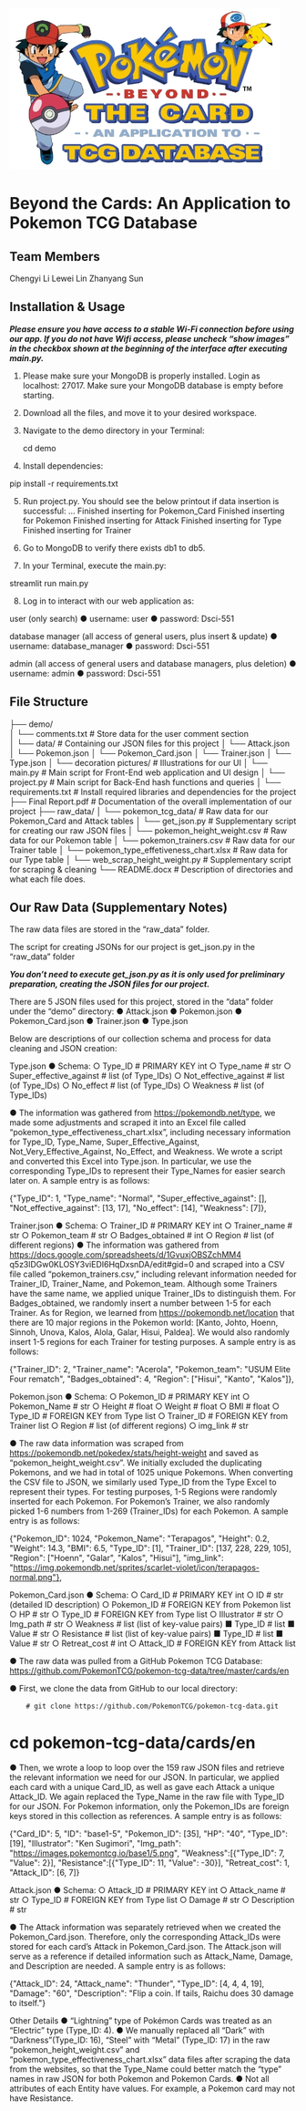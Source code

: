 ![demo](pokemon%20demo%20pic/title.jpg)
# Beyond the Cards: An Application to Pokemon TCG Database
## Team Members

Chengyi Li 
Lewei Lin
Zhanyang Sun 
## Installation & Usage
***Please ensure you have access to a stable Wi-Fi connection before using our app. If you do not have Wifi access, please uncheck “show images” in the checkbox shown at the beginning of the interface after executing main.py.***

1.	Please make sure your MongoDB is properly installed. Login as localhost: 27017. Make sure your MongoDB database is empty before starting.

2.	Download all the files, and move it to your desired workspace.


3.	Navigate to the demo directory in your Terminal:

	cd demo

4.	Install dependencies:

pip install -r requirements.txt

5.	Run project.py. You should see the below printout if data insertion is successful:
…
Finished inserting for Pokemon_Card
Finished inserting for Pokemon
Finished inserting for Attack
Finished inserting for Type
Finished inserting for Trainer
6.	Go to MongoDB to verify there exists db1 to db5. 

7.	In your Terminal, execute the main.py:

streamlit run main.py

8.	Log in to interact with our web application as:

user (only search)
●	username: user
●	password: Dsci-551

database manager (all access of general users, plus insert & update)
●	username: database_manager
●	password: Dsci-551

admin (all access of general users and database managers, plus deletion)
●	username: admin
●	password: Dsci-551
## File Structure
├── demo/  
│   └── comments.txt     		# Store data for the user comment section	
│   └── data/				# Containing our JSON files for this project
│   	└── Attack.json
│   	└── Pokemon.json
│   	└── Pokemon_Card.json
│   	└── Trainer.json
│   	└── Type.json
│   └── decoration pictures/		# Illustrations for our UI 
│   └── main.py		   	# Main script for Front-End web application and UI design
│   └── project.py			# Main script for Back-End hash functions and queries
│   └── requirements.txt		# Install required libraries and dependencies for the project
├── Final Report.pdf    # Documentation of the overall implementation of our project 
├── raw_data/
│   └── pokemon_tcg_data/			   # Raw data for our Pokemon_Card and Attack tables 
│   └── get_json.py				   # Supplementary script for creating our raw JSON files
│   └── pokemon_height_weight.csv		   # Raw data for our Pokemon table
│   └── pokemon_trainers.csv			   # Raw data for our Trainer table
│   └── pokemon_type_effetiveness_chart.xlsx    # Raw data for our Type table
│   └── web_scrap_height_weight.py		   #  Supplementary script for scraping & cleaning
└── README.docx                		# Description of directories and what each file does.
## Our Raw Data (Supplementary Notes)

The raw data files are stored in the “raw_data” folder.

The script for creating JSONs for our project is get_json.py in the “raw_data” folder

***You don’t need to execute get_json.py as it is only used for preliminary preparation, creating the JSON files for our project.***

There are 5 JSON files used for this project, stored in the “data” folder under the “demo” directory: 
●	Attack.json
●	Pokemon.json
●	Pokemon_Card.json
●	Trainer.json
●	Type.json

Below are descriptions of our collection schema and process for data cleaning and JSON creation:

Type.json
●	Schema: 
○	Type_ID  				# PRIMARY KEY    int
○	Type_name 				# str
○	Super_effective_against			# list (of Type_IDs)
○	Not_effective_against	 		# list (of Type_IDs)
○	No_effect 				# list (of Type_IDs)
○	Weakness 				# list (of Type_IDs)

●	The information was gathered from https://pokemondb.net/type, we made some adjustments and scraped it into an Excel file called “pokemon_type_effectiveness_chart.xlsx”, including necessary information for Type_ID, Type_Name, Super_Effective_Against, Not_Very_Effective_Against, No_Effect, and Weakness. We wrote a script and converted this Excel into Type.json. In particular, we use the corresponding Type_IDs to represent their Type_Names for easier search later on. A sample entry is as follows:

{"Type_ID": 1, "Type_name": "Normal", "Super_effective_against": [], "Not_effective_against": [13, 17], "No_effect": [14], "Weakness": [7]},

Trainer.json
●	Schema:
○	Trainer_ID		# PRIMARY KEY    int
○	Trainer_name		# str
○	Pokemon_team 		# str
○	Badges_obtained	# int
○	Region			# list (of different regions)
●	The information was gathered from https://docs.google.com/spreadsheets/d/1GvuxjOBSZchMM4 q5z3lDGw0KLOSY3viEDI6HqDxsnDA/edit#gid=0 and scraped into a CSV file called “pokemon_trainers.csv,” including relevant information needed for Trainer_ID, Trainer_Name, and Pokemon_team. Although some Trainers have the same name, we applied unique Trainer_IDs to distinguish them. For Badges_obtained, we randomly insert a number between 1-5 for each Trainer. As for Region, we learned from https://pokemondb.net/location that there are 10 major regions in the Pokemon world: [Kanto, Johto, Hoenn, Sinnoh, Unova, Kalos, Alola, Galar, Hisui, Paldea]. We would also randomly insert 1-5 regions for each Trainer for testing purposes. A sample entry is as follows:

{"Trainer_ID": 2, "Trainer_name": "Acerola", "Pokemon_team": "USUM Elite Four rematch", "Badges_obtained": 4, "Region": ["Hisui", "Kanto", "Kalos"]},

Pokemon.json
●	Schema:
○	Pokemon_ID		# PRIMARY KEY    int
○	Pokemon_Name 	# str
○	Height 			# float
○	Weight 			# float
○	BMI 			# float 
○	Type_ID 		# FOREIGN KEY from Type    list
○	Trainer_ID 		# FOREIGN KEY from Trainer    list
○	Region			# list (of different regions)
○	img_link 		# str

●	The raw data information was scraped from https://pokemondb.net/pokedex/stats/height-weight and saved as “pokemon_height_weight.csv”. We initially excluded the duplicating Pokemons, and we had in total of 1025 unique Pokemons. When converting the CSV file to JSON, we similarly used Type_ID from the Type Excel to represent their types. For testing purposes, 1-5 Regions were randomly inserted for each Pokemon. For Pokemon’s Trainer, we also randomly picked 1-6 numbers from 1-269 (Trainer_IDs) for each Pokemon. A sample entry is as follows:

{"Pokemon_ID": 1024, "Pokemon_Name": "Terapagos", "Height": 0.2, "Weight": 14.3, "BMI": 6.5, "Type_ID": [1], "Trainer_ID": [137, 228, 229, 105], "Region": ["Hoenn", "Galar", "Kalos", "Hisui"], "img_link": "https://img.pokemondb.net/sprites/scarlet-violet/icon/terapagos-normal.png"},

Pokemon_Card.json
●	Schema: 
○	Card_ID		# PRIMARY KEY    int
○	ID 			# str (detailed ID description)
○	Pokemon_ID  		# FOREIGN KEY from Pokemon     list
○	HP 			# str
○	Type_ID 		# FOREIGN KEY from Type    list
○	Illustrator 		# str
○	Img_path 		# str
○	Weakness 		# list (list of key-value pairs)
■	Type_ID 	# list
■	Value 		# str
○	Resistance		# list (list of key-value pairs)
■	Type_ID 	# list
■	Value 		# str
○	Retreat_cost 		# int
○	Attack_ID 		# FOREIGN KEY from Attack    list

●	The raw data was pulled from a GitHub Pokemon TCG Database: https://github.com/PokemonTCG/pokemon-tcg-data/tree/master/cards/en

●	First, we clone the data from GitHub to our local directory:

		# git clone https://github.com/PokemonTCG/pokemon-tcg-data.git
# cd pokemon-tcg-data/cards/en

●	Then, we wrote a loop to loop over the 159 raw JSON files and retrieve the relevant information we need for our JSON. In particular, we applied each card with a unique Card_ID, as well as gave each Attack a unique Attack_ID. We again replaced the Type_Name in the raw file with Type_ID for our JSON. For Pokemon information, only the Pokemon_IDs are foreign keys stored in this collection as references. A sample entry is as follows:

{"Card_ID": 5, "ID": "base1-5", "Pokemon_ID": [35], "HP": "40", "Type_ID": [19], "Illustrator": "Ken Sugimori", "Img_path": "https://images.pokemontcg.io/base1/5.png", "Weakness":[{"Type_ID": 7, "Value": 2}], "Resistance":[{"Type_ID": 11, "Value": -30}], "Retreat_cost": 1, "Attack_ID": [6, 7]}
 
Attack.json
●	Schema:
○	Attack_ID		# PRIMARY KEY    int
○	Attack_name 		# str
○	Type_ID		# FOREIGN KEY from Type   list
○	Damage 		# str
○	Description 		# str

●	The Attack information was separately retrieved when we created the Pokemon_Card.json. Therefore, only the corresponding Attack_IDs were stored for each card’s Attack in Pokemon_Card.json. The Attack.json will serve as a reference if detailed information such as Attack_Name, Damage, and Description are needed. A sample entry is as follows:
 
{"Attack_ID": 24, "Attack_name": "Thunder", "Type_ID": [4, 4, 4, 19], "Damage": "60", "Description": "Flip a coin. If tails, Raichu does 30 damage to itself."}


Other Details 
●	“Lightning” type of Pokémon Cards was treated as an “Electric” type (Type_ID: 4). 
●	We manually replaced all “Dark” with “Darkness”(Type_ID: 16), “Steel” with “Metal” (Type_ID: 17) in the raw “pokemon_height_weight.csv” and “pokemon_type_effectiveness_chart.xlsx” data files after scraping the data from the websites, so that the Type_Name could better match the “type” names in raw JSON for both Pokemon and Pokemon Cards.
●	Not all attributes of each Entity have values. For example, a Pokemon card may not have Resistance. 


